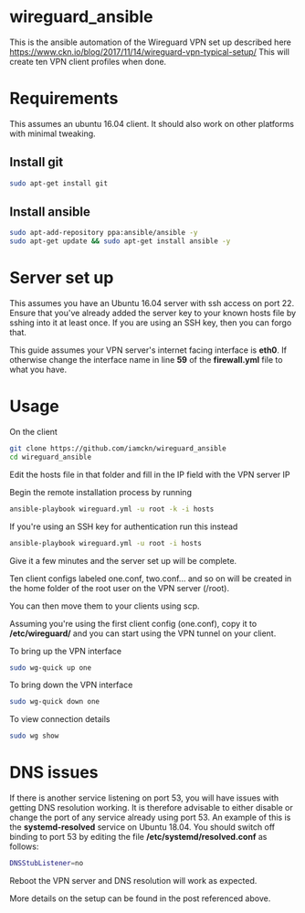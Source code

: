 # wireguard_ansible

This is the ansible automation of the Wireguard VPN set up described here https://www.ckn.io/blog/2017/11/14/wireguard-vpn-typical-setup/
This will create ten VPN client profiles when done.

# Requirements

This assumes an ubuntu 16.04 client. It should also work on other platforms with minimal tweaking.

## Install git
```bash
sudo apt-get install git
```

## Install ansible
```bash
sudo apt-add-repository ppa:ansible/ansible -y
sudo apt-get update && sudo apt-get install ansible -y
```

# Server set up

This assumes you have an Ubuntu 16.04 server with ssh access on port 22.
Ensure that you've already added the server key to your known hosts file by sshing into it at least once.
If you are using an SSH key, then you can forgo that.

This guide assumes your VPN server's internet facing interface is **eth0**. If otherwise change the interface name in line **59** of the **firewall.yml** file to what you have.

# Usage

On the client

```bash
git clone https://github.com/iamckn/wireguard_ansible
cd wireguard_ansible
```

Edit the hosts file in that folder and fill in the IP field with the VPN server IP

Begin the remote installation process by running

```bash
ansible-playbook wireguard.yml -u root -k -i hosts
```

If you're using an SSH key for authentication run this instead

```bash
ansible-playbook wireguard.yml -u root -i hosts
```

Give it a few minutes and the server set up will be complete.

Ten client configs labeled one.conf, two.conf... and so on will be created in the home folder of the root user on the VPN server (/root).

You can then move them to your clients using scp.

Assuming you're using the first client config (one.conf), copy it to **/etc/wireguard/** and you can start using the VPN tunnel on your client.

To bring up the VPN interface 
```bash
sudo wg-quick up one
```


To bring down the VPN interface
```bash
sudo wg-quick down one
```

To view connection details
```bash
sudo wg show
```
# DNS issues

If there is another service listening on port 53, you will have issues with getting DNS resolution working.
It is therefore advisable to either disable or change the port of any service already using port 53.
An example of this is the **systemd-resolved** service on Ubuntu 18.04. You should switch off binding to port 53 by editing the file **/etc/systemd/resolved.conf** as follows:

```bash
DNSStubListener=no
```

Reboot the VPN server and DNS resolution will work as expected.


More details on the setup can be found in the post referenced above.
